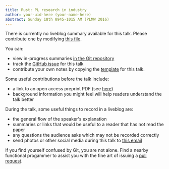 ```yaml
---
title: Rust: PL research in industry
author: your-uid-here (your-name-here)
abstract: Sunday 18th 0945-1015 AM (PLMW 2016)
---
```


There is currently no liveblog summary available for this talk. Please contribute one by modifying [this file](https://github.com/ocamllabs/icfp2016-blog/blob/master/PLMW/rust-pl-research-in-industry.md).

You can:
* view in-progress summaries [in the Git repository](https://github.com/ocamllabs/icfp2016-blog/tree/master/PLMW/rust-pl-research-in-industry/)
* track the [GitHub issue](https://github.com/ocamllabs/icfp2016-blog/issues/7) for this talk
* contribute your own notes by copying the [template](rust-pl-research-in-industry/template.md) for this talk.

Some useful contributions before the talk include:
* a link to an open access preprint PDF (see [here](https://github.com/gasche/icfp2016-papers))
* background information you might feel will help readers understand the talk better

During the talk, some useful things to record in a liveblog are:
* the general flow of the speaker's explanation
* summaries or links that would be useful to a reader that has not read the paper
* any questions the audience asks which may not be recorded correctly
* send photos or other social media during this talk to [this email](mailto:icfp16.photos@gmail.com?subject=PLMW:rust-pl-research-in-industry)

If you find yourself confused by Git, you are not alone. Find a nearby functional progammer
to assist you with the fine art of issuing a [pull request](https://help.github.com/articles/about-pull-requests/).

